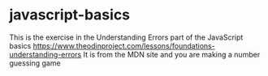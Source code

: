# javascript-basics
This is the exercise in the Understanding Errors part of the JavaScript basics
https://www.theodinproject.com/lessons/foundations-understanding-errors
It is from the MDN site and you are making a number guessing game